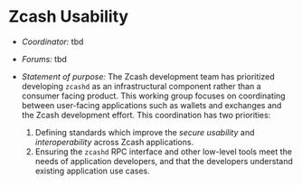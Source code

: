 Zcash Usability
===============

- _Coordinator:_ tbd

- _Forums:_ tbd

- _Statement of purpose:_
  The Zcash development team has prioritized developing `zcashd` as an infrastructural component rather than a consumer facing product. This working group focuses on coordinating between user-facing applications such as wallets and exchanges and the Zcash development effort. This coordination has two priorities:

  1. Defining standards which improve the *secure usability* and *interoperability* across Zcash applications.
  2. Ensuring the `zcashd` RPC interface and other low-level tools meet the needs of application developers, and that the developers understand existing application use cases.
